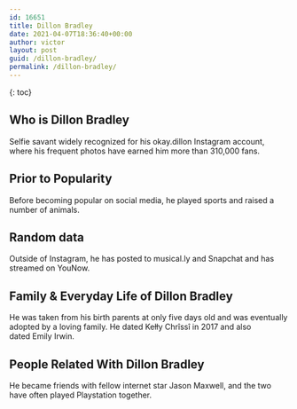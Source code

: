 ```yaml
---
id: 16651
title: Dillon Bradley
date: 2021-04-07T18:36:40+00:00
author: victor
layout: post
guid: /dillon-bradley/
permalink: /dillon-bradley/
---
```



{: toc}


## Who is Dillon Bradley



Selfie savant widely recognized for his okay.dillon Instagram account, where his frequent photos have earned him more than 310,000 fans. 

                
                
                
## Prior to Popularity



Before becoming popular on social media, he played sports and raised a number of animals.

                
                
                
## Random data



Outside of Instagram, he has posted to musical.ly and Snapchat and has streamed on YouNow.

                
                
                
## Family & Everyday Life of Dillon Bradley



He was taken from his birth parents at only five days old and was eventually adopted by a loving family. He dated Kełły Chrîssî in 2017 and also dated Emily Irwin.

                
                
                
## People Related With Dillon Bradley



He became friends with fellow internet star Jason Maxwell, and the two have often played Playstation together.

                
              
            
          
          
          